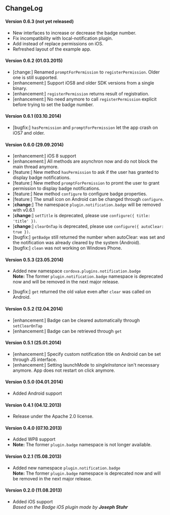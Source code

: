 ## ChangeLog
#### Version 0.6.3 (not yet released)
- New interfaces to increase or decrease the badge number.
- Fix incompatibility with local-notification plugin.
- Add instead of replace permissions on iOS.
- Refreshed layout of the example app.

#### Version 0.6.2 (01.03.2015)
- [change:] Renamed `promptForPermission` to `registerPermission`. Older one is still supported.
- [enhancement:] Support iOS8 and older SDK versions from a single binary.
- [enhancement:] `registerPermission` returns result of registration.
- [enhancement:] No need anymore to call `registerPermission` explicit before trying to set the badge number.

#### Version 0.6.1 (03.10.2014)
- [bugfix:] `hasPermission` and `promptForPermission` let the app crash on iOS7 and older.

#### Version 0.6.0 (29.09.2014)
- [enhancement:] iOS 8 support
- [enhancement:] All methods are asynchron now and do not block the main thread anymore.
- [feature:] New method `hasPermission` to ask if the user has granted to display badge notifications.
- [feature:] New method `promptForPermission` to promt the user to grant permission to display badge notifications.
- [feature:] New method `configure` to configure badge properties.
- [feature:] The small icon on Android can be changed through `configure`.
- [**change**:] The namespace `plugin.notification.badge` will be removed with v0.6.1
- [**change**:] `setTitle` is deprecated, please use `configure({ title: 'title' })`.
- [**change**:] `clearOnTap` is deprecated, please use `configure({ autoClear: true })`.
- [bugfix:] `getBadge` still returned the number when autoClear: was set and the notification was already cleared by the system (Android).
- [bugfix:] `clean` was not working on Windows Phone.

#### Version 0.5.3 (23.05.2014)
- Added new namespace `cordova.plugins.notification.badge`<br>
  **Note:** The former `plugin.notification.badge` namespace is deprecated now and will be removed in the next major release.

- [bugfix:] `get` returned the old value even after `clear` was called on Android.

#### Version 0.5.2 (12.04.2014)
- [enhancement:] Badge can be cleared automatically through `setClearOnTap`
- [enhancement:] Badge can be retrieved through `get`

#### Version 0.5.1 (25.01.2014)
- [enhancement:] Specify custom notification title on Android can be set through JS interface.
- [enhancement:] Setting launchMode to *singleInstance* isn't necessary anymore. App does not restart on click anymore.

#### Version 0.5.0 (04.01.2014)
- Added Android support

#### Version 0.4.1 (04.12.2013)
- Release under the Apache 2.0 license.

#### Version 0.4.0 (07.10.2013)
- Added WP8 support
- **Note:** The former `plugin.badge` namespace is not longer available.

#### Version 0.2.1 (15.08.2013)
- Added new namespace `plugin.notification.badge`<br>
  **Note:** The former `plugin.badge` namespace is deprecated now and will be removed in the next major release.

#### Version 0.2.0 (11.08.2013)
- Added iOS support<br>
  *Based on the Badge iOS plugin made by* ***Joseph Stuhr***